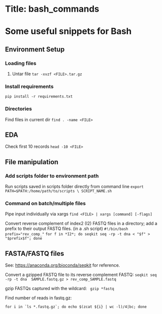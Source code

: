 # Title: bash_commands

# Some useful snippets for Bash

## Environment Setup
### Loading files
1. Untar file
  `tar -xvzf <FILE>.tar.gz`

### Install requirements
  `pip install -r requirements.txt`

### Directories
  Find files in current dir
  `find . -name <FILE>`

## EDA
  Check first 10 records
  `head -10 <FILE>`

## File manipulation

### Add scripts folder to environment path
  Run scripts saved in scripts folder directly from command line
  `export PATH=$PATH:/home/path/to/scripts \
   SCRIPT_NAME.sh`

### Command on batch/multiple files
  Pipe input individually via xargs
  `find <FILE> | xargs [command] [-flags]`
  
  Convert reverse complement of index2 (I2) FASTQ files in a directory; add a prefix to their output FASTQ files.
  (in a .sh script)
  `#!/bin/bash`
  `prefix="rev_comp_"`
  `for f in *I2*; do seqkit seq -rp -t dna < "$f" > "$prefix$f"; done`
  
  
## FASTA/FASTQ files
  See: https://anaconda.org/bioconda/seqkit for reference.
  
  Convert a gzipped FASTQ file to its reverse complement FASTQ:
  `
  seqkit seq -rp -t dna  SAMPLE.fastq.gz > rev_comp_SAMPLE.fastq  
  `
  
  gzip FASTQs captured with the wildcard:
  ` 
  gzip *fastq
  `
  
  Find number of reads in fastq.gz:
  
  ``for i in `ls *.fastq.gz`; do echo $(zcat ${i} | wc -l)/4|bc; done``



